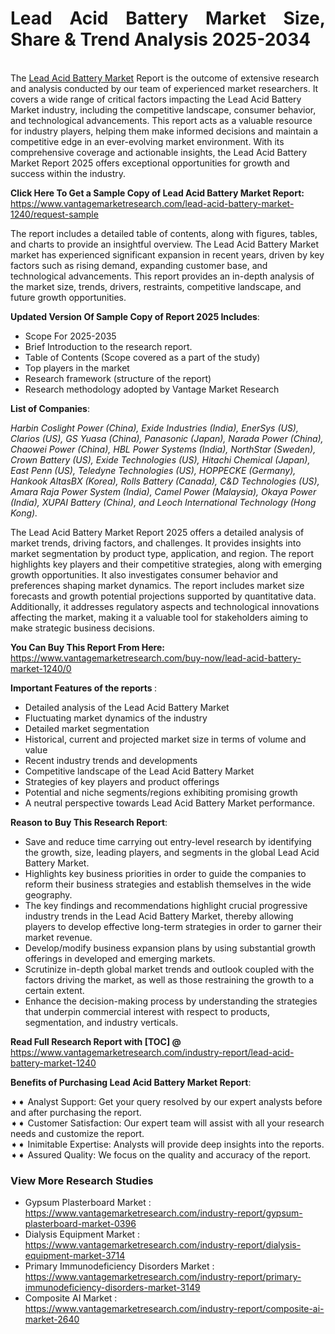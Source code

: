 <h1 style="text-align:justify">Lead Acid Battery Market Size, Share & Trend Analysis 2025-2034</h1>

<p bis_size="{&quot;x&quot;:20,&quot;y&quot;:20,&quot;w&quot;:1083,&quot;h&quot;:103,&quot;abs_x&quot;:126,&quot;abs_y&quot;:517}"><br bis_size="{&quot;x&quot;:20,&quot;y&quot;:22,&quot;w&quot;:0,&quot;h&quot;:15,&quot;abs_x&quot;:126,&quot;abs_y&quot;:519}" />
The <a bis_size="{&quot;x&quot;:543,&quot;y&quot;:22,&quot;w&quot;:115,&quot;h&quot;:15,&quot;abs_x&quot;:649,&quot;abs_y&quot;:561}" href="https://www.vantagemarketresearch.com/industry-report/lead-acid-battery-market-1240">Lead Acid Battery Market</a> Report is the outcome of extensive research and analysis conducted by our team of experienced market researchers. It covers a wide range of critical factors impacting the Lead Acid Battery Market industry, including the competitive landscape, consumer behavior, and technological advancements. This report acts as a valuable resource for industry players, helping them make informed decisions and maintain a competitive edge in an ever-evolving market environment. With its comprehensive coverage and actionable insights, the Lead Acid Battery Market Report 2025 offers exceptional opportunities for growth and success within the industry.</p>

<p bis_size="{&quot;x&quot;:20,&quot;y&quot;:136,&quot;w&quot;:1083,&quot;h&quot;:20,&quot;abs_x&quot;:126,&quot;abs_y&quot;:633}"><strong bis_size="{&quot;x&quot;:20,&quot;y&quot;:138,&quot;w&quot;:395,&quot;h&quot;:15,&quot;abs_x&quot;:126,&quot;abs_y&quot;:635}">Click Here To Get a Sample Copy of Lead Acid Battery Market Report:</strong> <a bis_size="{&quot;x&quot;:419,&quot;y&quot;:138,&quot;w&quot;:33,&quot;h&quot;:15,&quot;abs_x&quot;:525,&quot;abs_y&quot;:635}" href="https://www.vantagemarketresearch.com/lead-acid-battery-market-1240/request-sample">https://www.vantagemarketresearch.com/lead-acid-battery-market-1240/request-sample</a></p>

<p bis_size="{&quot;x&quot;:20,&quot;y&quot;:170,&quot;w&quot;:1083,&quot;h&quot;:62,&quot;abs_x&quot;:126,&quot;abs_y&quot;:667}">The report includes a detailed table of contents, along with figures, tables, and charts to provide an insightful overview. The Lead Acid Battery Market market has experienced significant expansion in recent years, driven by key factors such as rising demand, expanding customer base, and technological advancements. This report provides an in-depth analysis of the market size, trends, drivers, restraints, competitive landscape, and future growth opportunities.</p>

<p bis_size="{&quot;x&quot;:20,&quot;y&quot;:246,&quot;w&quot;:1083,&quot;h&quot;:20,&quot;abs_x&quot;:126,&quot;abs_y&quot;:743}"><strong>Updated Version Of Sample Copy of Report 2025 Includes</strong>:</p>

<ul>
    <li bis_size="{&quot;x&quot;:20,&quot;y&quot;:279,&quot;w&quot;:1083,&quot;h&quot;:124,&quot;abs_x&quot;:126,&quot;abs_y&quot;:776}">Scope For 2025-2035</li>
    <li bis_size="{&quot;x&quot;:20,&quot;y&quot;:279,&quot;w&quot;:1083,&quot;h&quot;:124,&quot;abs_x&quot;:126,&quot;abs_y&quot;:776}">Brief Introduction to the research report.</li>
    <li bis_size="{&quot;x&quot;:20,&quot;y&quot;:279,&quot;w&quot;:1083,&quot;h&quot;:124,&quot;abs_x&quot;:126,&quot;abs_y&quot;:776}">Table of Contents (Scope covered as a part of the study)</li>
    <li bis_size="{&quot;x&quot;:20,&quot;y&quot;:279,&quot;w&quot;:1083,&quot;h&quot;:124,&quot;abs_x&quot;:126,&quot;abs_y&quot;:776}">Top players in the market</li>
    <li bis_size="{&quot;x&quot;:20,&quot;y&quot;:279,&quot;w&quot;:1083,&quot;h&quot;:124,&quot;abs_x&quot;:126,&quot;abs_y&quot;:776}">Research framework (structure of the report)</li>
    <li bis_size="{&quot;x&quot;:20,&quot;y&quot;:279,&quot;w&quot;:1083,&quot;h&quot;:124,&quot;abs_x&quot;:126,&quot;abs_y&quot;:776}">Research methodology adopted by Vantage Market Research</li>
</ul>

<p bis_size="{&quot;x&quot;:20,&quot;y&quot;:417,&quot;w&quot;:1083,&quot;h&quot;:20,&quot;abs_x&quot;:126,&quot;abs_y&quot;:914}"><strong>List of Companies</strong>:</p>

<p bis_size="{&quot;x&quot;:20,&quot;y&quot;:485,&quot;w&quot;:1083,&quot;h&quot;:20,&quot;abs_x&quot;:126,&quot;abs_y&quot;:982}"><em>Harbin Coslight Power (China), Exide Industries (India), EnerSys (US), Clarios (US), GS Yuasa (China), Panasonic (Japan), Narada Power (China), Chaowei Power (China), HBL Power Systems (India), NorthStar (Sweden), Crown Battery (US), Exide Technologies (US), Hitachi Chemical (Japan), East Penn (US), Teledyne Technologies (US), HOPPECKE (Germany), Hankook AltasBX (Korea), Rolls Battery (Canada), C&D Technologies (US), Amara Raja Power System (India), Camel Power (Malaysia), Okaya Power (India), XUPAI Battery (China), and Leoch International Technology (Hong Kong).</em></p>

<p bis_size="{&quot;x&quot;:20,&quot;y&quot;:519,&quot;w&quot;:1083,&quot;h&quot;:20,&quot;abs_x&quot;:126,&quot;abs_y&quot;:1016}">The Lead Acid Battery Market Report 2025 offers a detailed analysis of market trends, driving factors, and challenges. It provides insights into market segmentation by product type, application, and region. The report highlights key players and their competitive strategies, along with emerging growth opportunities. It also investigates consumer behavior and preferences shaping market dynamics. The report includes market size forecasts and growth potential projections supported by quantitative data. Additionally, it addresses regulatory aspects and technological innovations affecting the market, making it a valuable tool for stakeholders aiming to make strategic business decisions.</p>

<p bis_size="{&quot;x&quot;:20,&quot;y&quot;:649,&quot;w&quot;:1083,&quot;h&quot;:20,&quot;abs_x&quot;:126,&quot;abs_y&quot;:1146}"><strong bis_size="{&quot;x&quot;:20,&quot;y&quot;:479,&quot;w&quot;:228,&quot;h&quot;:15,&quot;abs_x&quot;:126,&quot;abs_y&quot;:1018}">You Can Buy This Report From Here:</strong> <a bis_size="{&quot;x&quot;:252,&quot;y&quot;:479,&quot;w&quot;:48,&quot;h&quot;:15,&quot;abs_x&quot;:358,&quot;abs_y&quot;:1018}" href="https://www.vantagemarketresearch.com/buy-now/lead-acid-battery-market-1240/0">https://www.vantagemarketresearch.com/buy-now/lead-acid-battery-market-1240/0</a></p>

<p bis_size="{&quot;x&quot;:20,&quot;y&quot;:682,&quot;w&quot;:1083,&quot;h&quot;:20,&quot;abs_x&quot;:126,&quot;abs_y&quot;:1179}"><strong>Important Features of the reports </strong>:</p>

<ul>
    <li bis_size="{&quot;x&quot;:20,&quot;y&quot;:716,&quot;w&quot;:1083,&quot;h&quot;:187,&quot;abs_x&quot;:126,&quot;abs_y&quot;:1213}">Detailed analysis of the Lead Acid Battery Market</li>
    <li bis_size="{&quot;x&quot;:20,&quot;y&quot;:716,&quot;w&quot;:1083,&quot;h&quot;:187,&quot;abs_x&quot;:126,&quot;abs_y&quot;:1213}">Fluctuating market dynamics of the industry</li>
    <li bis_size="{&quot;x&quot;:20,&quot;y&quot;:716,&quot;w&quot;:1083,&quot;h&quot;:187,&quot;abs_x&quot;:126,&quot;abs_y&quot;:1213}">Detailed market segmentation</li>
    <li bis_size="{&quot;x&quot;:20,&quot;y&quot;:716,&quot;w&quot;:1083,&quot;h&quot;:187,&quot;abs_x&quot;:126,&quot;abs_y&quot;:1213}">Historical, current and projected market size in terms of volume and value</li>
    <li bis_size="{&quot;x&quot;:20,&quot;y&quot;:716,&quot;w&quot;:1083,&quot;h&quot;:187,&quot;abs_x&quot;:126,&quot;abs_y&quot;:1213}">Recent industry trends and developments</li>
    <li bis_size="{&quot;x&quot;:20,&quot;y&quot;:716,&quot;w&quot;:1083,&quot;h&quot;:187,&quot;abs_x&quot;:126,&quot;abs_y&quot;:1213}">Competitive landscape of the Lead Acid Battery Market</li>
    <li bis_size="{&quot;x&quot;:20,&quot;y&quot;:716,&quot;w&quot;:1083,&quot;h&quot;:187,&quot;abs_x&quot;:126,&quot;abs_y&quot;:1213}">Strategies of key players and product offerings</li>
    <li bis_size="{&quot;x&quot;:20,&quot;y&quot;:716,&quot;w&quot;:1083,&quot;h&quot;:187,&quot;abs_x&quot;:126,&quot;abs_y&quot;:1213}">Potential and niche segments/regions exhibiting promising growth</li>
    <li bis_size="{&quot;x&quot;:20,&quot;y&quot;:716,&quot;w&quot;:1083,&quot;h&quot;:187,&quot;abs_x&quot;:126,&quot;abs_y&quot;:1213}">A neutral perspective towards Lead Acid Battery Market performance.</li>
</ul>

<p bis_size="{&quot;x&quot;:20,&quot;y&quot;:916,&quot;w&quot;:1083,&quot;h&quot;:20,&quot;abs_x&quot;:126,&quot;abs_y&quot;:1413}"><strong>Reason to Buy This Research Report</strong>:</p>

<ul>
    <li bis_size="{&quot;x&quot;:20,&quot;y&quot;:950,&quot;w&quot;:1083,&quot;h&quot;:145,&quot;abs_x&quot;:126,&quot;abs_y&quot;:1447}">Save and reduce time carrying out entry-level research by identifying the growth, size, leading players, and segments in the global Lead Acid Battery Market.</li>
    <li bis_size="{&quot;x&quot;:20,&quot;y&quot;:950,&quot;w&quot;:1083,&quot;h&quot;:145,&quot;abs_x&quot;:126,&quot;abs_y&quot;:1447}">Highlights key business priorities in order to guide the companies to reform their business strategies and establish themselves in the wide geography.</li>
    <li bis_size="{&quot;x&quot;:20,&quot;y&quot;:950,&quot;w&quot;:1083,&quot;h&quot;:145,&quot;abs_x&quot;:126,&quot;abs_y&quot;:1447}">The key findings and recommendations highlight crucial progressive industry trends in the Lead Acid Battery Market, thereby allowing players to develop effective long-term strategies in order to garner their market revenue.</li>
    <li bis_size="{&quot;x&quot;:20,&quot;y&quot;:950,&quot;w&quot;:1083,&quot;h&quot;:145,&quot;abs_x&quot;:126,&quot;abs_y&quot;:1447}">Develop/modify business expansion plans by using substantial growth offerings in developed and emerging markets.</li>
    <li bis_size="{&quot;x&quot;:20,&quot;y&quot;:950,&quot;w&quot;:1083,&quot;h&quot;:145,&quot;abs_x&quot;:126,&quot;abs_y&quot;:1447}">Scrutinize in-depth global market trends and outlook coupled with the factors driving the market, as well as those restraining the growth to a certain extent.</li>
    <li bis_size="{&quot;x&quot;:20,&quot;y&quot;:950,&quot;w&quot;:1083,&quot;h&quot;:145,&quot;abs_x&quot;:126,&quot;abs_y&quot;:1447}">Enhance the decision-making process by understanding the strategies that underpin commercial interest with respect to products, segmentation, and industry verticals.</li>
</ul>

<p bis_size="{&quot;x&quot;:20,&quot;y&quot;:1109,&quot;w&quot;:1083,&quot;h&quot;:20,&quot;abs_x&quot;:126,&quot;abs_y&quot;:1606}"><strong bis_size="{&quot;x&quot;:20,&quot;y&quot;:916,&quot;w&quot;:251,&quot;h&quot;:15,&quot;abs_x&quot;:126,&quot;abs_y&quot;:1455}">Read Full Research Report with [TOC] @</strong> <a bis_size="{&quot;x&quot;:275,&quot;y&quot;:916,&quot;w&quot;:33,&quot;h&quot;:15,&quot;abs_x&quot;:381,&quot;abs_y&quot;:1455}" href="https://www.vantagemarketresearch.com/industry-report/lead-acid-battery-market-1240">https://www.vantagemarketresearch.com/industry-report/lead-acid-battery-market-1240</a></p>

<p bis_size="{&quot;x&quot;:20,&quot;y&quot;:1143,&quot;w&quot;:1083,&quot;h&quot;:20,&quot;abs_x&quot;:126,&quot;abs_y&quot;:1640}"><strong bis_size="{&quot;x&quot;:20,&quot;y&quot;:1145,&quot;w&quot;:312,&quot;h&quot;:15,&quot;abs_x&quot;:126,&quot;abs_y&quot;:1642}">Benefits of Purchasing Lead Acid Battery Market Report</strong>:</p>

<p bis_size="{&quot;x&quot;:20,&quot;y&quot;:1176,&quot;w&quot;:1083,&quot;h&quot;:83,&quot;abs_x&quot;:126,&quot;abs_y&quot;:1673}">➧➧ Analyst Support: Get your query resolved by our expert analysts before and after purchasing the report.<br bis_size="{&quot;x&quot;:632,&quot;y&quot;:1178,&quot;w&quot;:0,&quot;h&quot;:15,&quot;abs_x&quot;:738,&quot;abs_y&quot;:1675}" />
➧➧ Customer Satisfaction: Our expert team will assist with all your research needs and customize the report.<br bis_size="{&quot;x&quot;:641,&quot;y&quot;:1199,&quot;w&quot;:0,&quot;h&quot;:15,&quot;abs_x&quot;:747,&quot;abs_y&quot;:1696}" />
➧➧ Inimitable Expertise: Analysts will provide deep insights into the reports.<br bis_size="{&quot;x&quot;:450,&quot;y&quot;:1220,&quot;w&quot;:0,&quot;h&quot;:15,&quot;abs_x&quot;:556,&quot;abs_y&quot;:1717}" />
➧➧ Assured Quality: We focus on the quality and accuracy of the report.</p>

<h3 bis_size="{&quot;x&quot;:20,&quot;y&quot;:1812,&quot;w&quot;:1068,&quot;h&quot;:18,&quot;abs_x&quot;:126,&quot;abs_y&quot;:2351}"><strong bis_size="{&quot;x&quot;:20,&quot;y&quot;:1812,&quot;w&quot;:206,&quot;h&quot;:17,&quot;abs_x&quot;:126,&quot;abs_y&quot;:2351}">View More Research Studies</strong></h3>

<ul bis_size="{&quot;x&quot;:20,&quot;y&quot;:1845,&quot;w&quot;:1068,&quot;h&quot;:83,&quot;abs_x&quot;:126,&quot;abs_y&quot;:2384}">
    <li bis_size="{&quot;x&quot;:60,&quot;y&quot;:1845,&quot;w&quot;:988,&quot;h&quot;:20,&quot;abs_x&quot;:166,&quot;abs_y&quot;:2384}">Gypsum Plasterboard Market : <a bis_size="{&quot;x&quot;:124,&quot;y&quot;:1847,&quot;w&quot;:33,&quot;h&quot;:15,&quot;abs_x&quot;:230,&quot;abs_y&quot;:2386}" href="https://www.vantagemarketresearch.com/industry-report/gypsum-plasterboard-market-0396">https://www.vantagemarketresearch.com/industry-report/gypsum-plasterboard-market-0396</a></li>
    <li bis_size="{&quot;x&quot;:60,&quot;y&quot;:1866,&quot;w&quot;:988,&quot;h&quot;:20,&quot;abs_x&quot;:166,&quot;abs_y&quot;:2405}">Dialysis Equipment Market : <a bis_size="{&quot;x&quot;:126,&quot;y&quot;:1868,&quot;w&quot;:33,&quot;h&quot;:15,&quot;abs_x&quot;:232,&quot;abs_y&quot;:2407}" href="https://www.vantagemarketresearch.com/industry-report/dialysis-equipment-market-3714">https://www.vantagemarketresearch.com/industry-report/dialysis-equipment-market-3714</a></li>
    <li bis_size="{&quot;x&quot;:60,&quot;y&quot;:1887,&quot;w&quot;:988,&quot;h&quot;:20,&quot;abs_x&quot;:166,&quot;abs_y&quot;:2426}">Primary Immunodeficiency Disorders Market : <a bis_size="{&quot;x&quot;:126,&quot;y&quot;:1889,&quot;w&quot;:33,&quot;h&quot;:15,&quot;abs_x&quot;:232,&quot;abs_y&quot;:2428}" href="https://www.vantagemarketresearch.com/industry-report/primary-immunodeficiency-disorders-market-3149">https://www.vantagemarketresearch.com/industry-report/primary-immunodeficiency-disorders-market-3149</a></li>
    <li bis_size="{&quot;x&quot;:60,&quot;y&quot;:1908,&quot;w&quot;:988,&quot;h&quot;:20,&quot;abs_x&quot;:166,&quot;abs_y&quot;:2447}">Composite AI Market : <a bis_size="{&quot;x&quot;:126,&quot;y&quot;:1910,&quot;w&quot;:33,&quot;h&quot;:15,&quot;abs_x&quot;:232,&quot;abs_y&quot;:2449}" href="https://www.vantagemarketresearch.com/industry-report/composite-ai-market-2640">https://www.vantagemarketresearch.com/industry-report/composite-ai-market-2640</a></li>
</ul>
